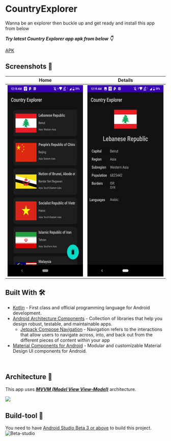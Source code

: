 # CountryExplorer
Wanna be an explorer then buckle up and get ready and install this app from below

***Try latest Country Explorer app apk from below 👇***

[APK](https://github.com/Adityap88/CountryExplorer/blob/master/downloads/Country%20Explorer.apk)


## Screenshots 🌚
Home | Details 
--- | --- |
<img src="https://github.com/Adityap88/CountryExplorer/blob/master/Screenshots/HomeFrag.jpeg"  width="300" height="600" />| <img src="https://github.com/Adityap88/CountryExplorer/blob/master/Screenshots/DetailFrag.jpeg" width="300" height="600"/>
## Built With 🛠
- [Kotlin](https://kotlinlang.org/) - First class and official programming language for Android development.
- [Android Architecture Components](https://developer.android.com/topic/libraries/architecture) - Collection of libraries that help you design robust, testable, and maintainable apps.
  - [Jetpack Compose Navigation](https://developer.android.com/jetpack/compose/navigation) - Navigation refers to the interactions that allow users to navigate across, into, and back out from the different pieces of content within your app
- [Material Components for Android](https://github.com/material-components/material-components-android) - Modular and customizable Material Design UI components for Android.

<br />

## Architecture 🗼
This app uses [***MVVM (Model View View-Model)***](https://developer.android.com/jetpack/docs/guide#recommended-app-arch) architecture.

![](https://github.com/TheCodeMonks/Notes-App/blob/master/screenshots/ANDROID%20ROOM%20DB%20DIAGRAM.jpg)

## Build-tool 🧰
You need to have [Android Studio Beta 3 or above](https://developer.android.com/studio/preview) to build this project.
<br>
<img src="https://github.com/Adityap88/Wiggles/blob/main/beta_android.png" height="200" alt="Beta-studio"/>
